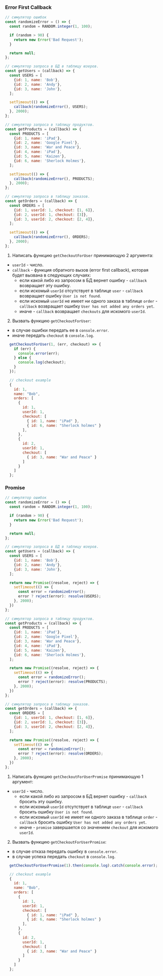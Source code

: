 ### Error First Callback

```javascript
// симулятор ошибок
const randomizeError = () => {
  const random = RANDOM.integer(1, 100);

  if (random > 90) {
    return new Error('Bad Request');
  }

  return null;
};

// симулятор запроса в БД в таблицу юзеров.
const getUsers = (callback) => {
  const USERS = [
    {id: 1, name: 'Bob'},
    {id: 2, name: 'Andy'},
    {id: 3, name: 'John'},
  ];

  setTimeout(() => {
    callback(randomizeError(), USERS);
  }, 2000);
};

// симулятор запроса в таблицу продуктов.
const getProducts = (callback) => {
  const PRODUCTS = [
    {id: 1, name: 'iPad'},
    {id: 2, name: 'Google Pixel'},
    {id: 3, name: 'War and Peace'},
    {id: 4, name: 'iPad'},
    {id: 5, name: 'Kaizen'},
    {id: 6, name: 'Sherlock Holmes'},
  ];

  setTimeout(() => {
    callback(randomizeError(), PRODUCTS);
  }, 2000);
};

// симулятор запроса в таблицу заказов.
const getOrders = (callback) => {
  const ORDERS = [
    {id: 1, userId: 1, checkout: [1, 6]},
    {id: 2, userId: 1, checkout: [3]},
    {id: 3, userId: 2, checkout: [2, 4]},
  ];

  setTimeout(() => {
    callback(randomizeError(), ORDERS);
  }, 2000);
};
```
1. Написать функцию `getCheckoutForUser` принимающую 2 аргумента:
  * `userId` - число.
  * `callback` - функция обратного вызов (error first callback), которая будет вызвана в следующих случаях:
    * если какой либо из запросом в БД вернет ошибку - `callback` возвращает эту ошибку.
    * если искомый `userId` отсутствует в таблице `user` - `callback` возвращает ошибку `User is not found`.
    * если искомый `userId` не имеет ни одного заказа в таблице `order` - `callback` возвращает ошибку `User has not added any orders yet`.
    * иначе - `callback` возвращает `checkouts` для искомого `userId`.
2. Вызвать функцию `getCheckoutForUser`:
 * в случае ошибки передать ее в `console.error`.
 * иначе передать `checkout` в `console.log`.

```javascript
  getCheckoutForUser(1, (err, checkout) => {
    if (err) {
      console.error(err);
    } else {
      console.log(checkout);
    }
  });

  // checkout example
  {
    id: 1, 
    name: "Bob",
    orders: [
      {
        id: 1, 
        userId: 1, 
        checkout: [
          { id: 1, name: "iPad" }, 
          { id: 6, name: "Sherlock holmes" }
        ],
      },
      {
        id: 2, 
        userId: 1,
        checkout: [
          { id: 3, name: "War and Peace" }
        ]
      }
    ]
  };
```

### Promise

```javascript
// симулятор ошибок
const randomizeError = () => {
  const random = RANDOM.integer(1, 100);

  if (random > 90) {
    return new Error('Bad Request');
  }

  return null;
};

// симулятор запроса в БД в таблицу юзеров.
const getUsers = (callback) => {
  const USERS = [
    {id: 1, name: 'Bob'},
    {id: 2, name: 'Andy'},
    {id: 3, name: 'John'},
  ];

  return new Promise((resolve, reject) => {
    setTimeout(() => {
      const error = randomizeError();
      error ? reject(error): resolve(USERS);
    }, 2000);
  })
};

// симулятор запроса в таблицу продуктов.
const getProducts = (callback) => {
  const PRODUCTS = [
    {id: 1, name: 'iPad'},
    {id: 2, name: 'Google Pixel'},
    {id: 3, name: 'War and Peace'},
    {id: 4, name: 'iPad'},
    {id: 5, name: 'Kaizen'},
    {id: 6, name: 'Sherlock Holmes'},
  ];

  return new Promise((resolve, reject) => {
    setTimeout(() => {
      const error = randomizeError();
      error ? reject(error): resolve(PRODUCTS);
    }, 2000);
  })
};

// симулятор запроса в таблицу заказов.
const getOrders = (callback) => {
  const ORDERS = [
    {id: 1, userId: 1, checkout: [1, 6]},
    {id: 2, userId: 1, checkout: [3]},
    {id: 3, userId: 2, checkout: [2, 4]},
  ];

  return new Promise((resolve, reject) => {
    setTimeout(() => {
      const error = randomizeError();
      error ? reject(error): resolve(ORDERS);
    }, 2000);
  })
};
```

1. Написать функцию `getCheckoutForUserPromise` принимающую 1 аргумент:
  * `userId` - число.
    * если какой либо из запросом в БД вернет ошибку - `callback` бросить эту ошибку.
    * если искомый `userId` отсутствует в таблице `user` - `callback` бросить ошибку `User is not found`.
    * если искомый `userId` не имеет ни одного заказа в таблице `order` - `callback` бросить ошибку `User has not added any orders yet`.
    * иначе - `promise` завершается со значением `checkout` для искомого `userId`.
2. Вызвать функцию `getCheckoutForUserPromise`:
 * в случае отказа передать ошибку в `console.error`.
 * в случае успеха передать `checkout` в `console.log`.

```javascript
  getCheckoutForUserPromise(1).then(console.log).catch(console.error);

  // checkout example
  {
    id: 1, 
    name: "Bob",
    orders: [
      {
        id: 1, 
        userId: 1, 
        checkout: [
          { id: 1, name: "iPad" }, 
          { id: 6, name: "Sherlock holmes" }
        ],
      },
      {
        id: 2, 
        userId: 1,
        checkout: [
          { id: 3, name: "War and Peace" }
        ]
      }
    ]
  };
```